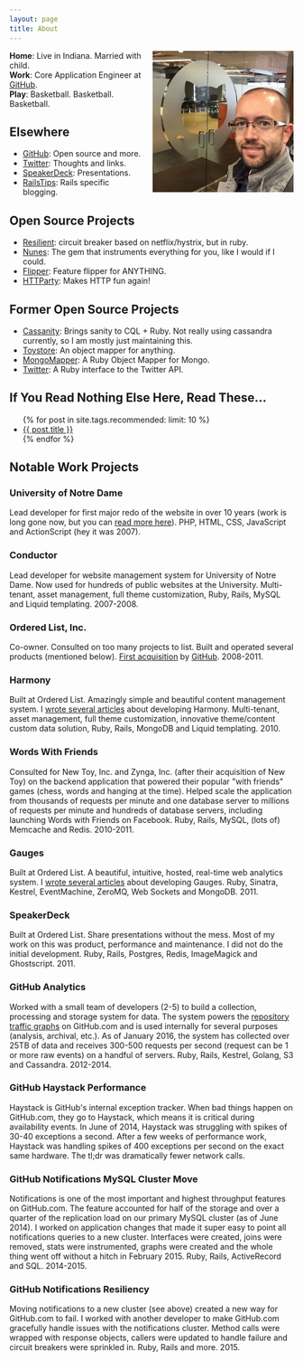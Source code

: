 ```yaml
---
layout: page
title: About
---
```


<img src="/images/me.jpg" alt="John Nunemaker" style="float:right; width:250px; margin-left: 20px;" />

**Home**: Live in Indiana. Married with child.<br/>
**Work**: Core Application Engineer at <a href="https://github.com/about">GitHub</a>.<br/>
**Play**: Basketball. Basketball. Basketball.

## Elsewhere

* [GitHub](https://github.com/jnunemaker): Open source and more.
* [Twitter](https://twitter.com/jnunemaker): Thoughts and links.
* [SpeakerDeck](https://speakerdeck.com/jnunemaker): Presentations.
* [RailsTips](http://railstips.org): Rails specific blogging.

## Open Source Projects

* <a href="https://github.com/jnunemaker/resilient">Resilient</a>: circuit breaker based on netflix/hystrix, but in ruby.
* <a href="https://github.com/jnunemaker/nunes">Nunes</a>: The gem that instruments everything for you, like I would if I could.
* <a href="https://github.com/jnunemaker/flipper">Flipper</a>: Feature flipper for ANYTHING.
* <a href="https://github.com/jnunemaker/httparty">HTTParty</a>: Makes HTTP fun again!

## Former Open Source Projects

* <a href="https://github.com/jnunemaker/cassanity">Cassanity</a>: Brings sanity to CQL + Ruby. Not really using cassandra currently, so I am mostly just maintaining this.
* <a href="https://github.com/jnunemaker/toystore">Toystore</a>: An object mapper for anything.
* <a href="https://github.com/mongomapper/mongomapper">MongoMapper</a>: A Ruby Object Mapper for Mongo.
* <a href="https://github.com/sferik/twitter">Twitter</a>: A Ruby interface to the Twitter API.

## If You Read Nothing Else Here, Read These...

<ul>
  {% for post in site.tags.recommended: limit: 10 %}
    <li>
      <a href="{{ post.url }}">{{ post.title }}</a>
    </li>
  {% endfor %}
</ul>

## Notable Work Projects

### University of Notre Dame

Lead developer for first major redo of the website in over 10 years (work is long gone now, but you can [read more here](/images/adobe_ndedu_feature.jpg)). PHP, HTML, CSS, JavaScript and ActionScript (hey it was 2007).

### Conductor

Lead developer for website management system for University of Notre Dame. Now used for hundreds of public websites at the University. Multi-tenant, asset management, full theme customization, Ruby, Rails, MySQL and Liquid templating. 2007-2008.

### Ordered List, Inc.

Co-owner. Consulted on too many projects to list. Built and operated several products (mentioned below). [First acquisition](https://github.com/blog/993-ordered-list-is-a-githubber) by [GitHub](https://github.com). 2008-2011.

### Harmony

Built at Ordered List. Amazingly simple and beautiful content management system. I [wrote several articles](http://www.railstips.org/blog/labels/harmony/) about developing Harmony. Multi-tenant, asset management, full theme customization, innovative theme/content custom data solution, Ruby, Rails, MongoDB and Liquid templating. 2010.

### Words With Friends

Consulted for New Toy, Inc. and Zynga, Inc. (after their acquisition of New Toy) on the backend application that powered their popular "with friends" games (chess, words and hanging at the time). Helped scale the application from thousands of requests per minute and one database server to millions of requests per minute and hundreds of database servers, including launching Words with Friends on Facebook. Ruby, Rails, MySQL, (lots of) Memcache and Redis. 2010-2011.

### Gauges

Built at Ordered List. A beautiful, intuitive, hosted, real-time web analytics system. I [wrote several articles](http://www.railstips.org/blog/labels/gauges/) about developing Gauges. Ruby, Sinatra, Kestrel, EventMachine, ZeroMQ, Web Sockets and MongoDB. 2011.

### SpeakerDeck

Built at Ordered List. Share presentations without the mess. Most of my work on this was product, performance and maintenance. I did not do the initial development. Ruby, Rails, Postgres, Redis, ImageMagick and Ghostscript. 2011.

### GitHub Analytics

Worked with a small team of developers (2-5) to build a collection, processing and storage system for data. The system powers the [repository traffic graphs](https://github.com/blog/1672-introducing-github-traffic-analytics) on GitHub.com and is used internally for several purposes (analysis, archival, etc.). As of January 2016, the system has collected over 25TB of data and receives 300-500 requests per second (request can be 1 or more raw events) on a handful of servers. Ruby, Rails, Kestrel, Golang, S3 and Cassandra. 2012-2014.

### GitHub Haystack Performance

Haystack is GitHub's internal exception tracker. When bad things happen on GitHub.com, they go to Haystack, which means it is critical during availability events. In June of 2014, Haystack was struggling with spikes of 30-40 exceptions a second. After a few weeks of performance work, Haystack was handling spikes of 400 exceptions per second on the exact same hardware. The tl;dr was dramatically fewer network calls.

### GitHub Notifications MySQL Cluster Move

Notifications is one of the most important and highest throughput features on GitHub.com. The feature accounted for half of the storage and over a quarter of the replication load on our primary MySQL cluster (as of June 2014). I worked on application changes that made it super easy to point all notifications queries to a new cluster. Interfaces were created, joins were removed, stats were instrumented, graphs were created and the whole thing went off without a hitch in February 2015. Ruby, Rails, ActiveRecord and SQL. 2014-2015.

### GitHub Notifications Resiliency

Moving notifications to a new cluster (see above) created a new way for GitHub.com to fail. I worked with another developer to make GitHub.com gracefully handle issues with the notifications cluster. Method calls were wrapped with response objects, callers were updated to handle failure and circuit breakers were sprinkled in. Ruby, Rails and more. 2015.

